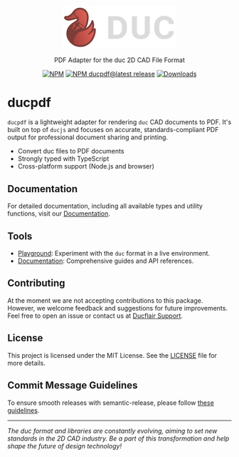 <p align="center">
  <br/>
  <a href="https://duc.ducflair.com" target="_blank"><img width="256px" src="https://raw.githubusercontent.com/ducflair/assets/refs/heads/main/src/duc/duc-extended.png" /></a>
  <p align="center">PDF Adapter for the duc 2D CAD File Format</p>
  <p align="center" style="align: center;">
    <a href="https://www.npmjs.com/package/ducpdf"><img src="https://shields.io/badge/NPM-cc3534?logo=Npm&logoColor=white&style=round-square" alt="NPM" /></a>
    <a href="https://www.npmjs.com/package/ducpdf"><img src="https://img.shields.io/npm/v/ducpdf/latest?style=round-square&label=latest%20stable" alt="NPM ducpdf@latest release" /></a>
    <a href="https://www.npmtrends.com/ducpdf"><img src="https://img.shields.io/npm/dm/ducpdf?style=round-square&color=salmon" alt="Downloads" /></a>
  </p>
</p>

# ducpdf

`ducpdf` is a lightweight adapter for rendering `duc` CAD documents to PDF. It's built on top of `ducjs` and focuses on accurate, standards-compliant PDF output for professional document sharing and printing.

- Convert duc files to PDF documents
- Strongly typed with TypeScript
- Cross-platform support (Node.js and browser)

## Documentation

For detailed documentation, including all available types and utility functions, visit our [Documentation](https://duc.ducflair.com).

## Tools

- [Playground](https://ducflair.com/core): Experiment with the `duc` format in a live environment.
- [Documentation](https://duc.ducflair.com): Comprehensive guides and API references.

## Contributing

At the moment we are not accepting contributions to this package. However, we welcome feedback and suggestions for future improvements. Feel free to open an issue or contact us at [Ducflair Support](https://www.ducflair.com/support).

## License

This project is licensed under the MIT License. See the [LICENSE](./LICENSE) file for more details.


## Commit Message Guidelines

To ensure smooth releases with semantic-release, please follow [these guidelines](https://semantic-release.gitbook.io/semantic-release#how-does-it-work).

---

*The duc format and libraries are constantly evolving, aiming to set new standards in the 2D CAD industry. Be a part of this transformation and help shape the future of design technology!*

